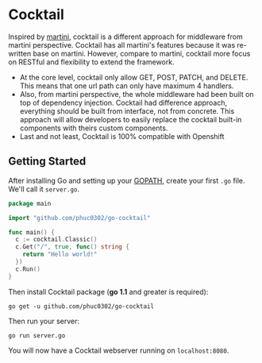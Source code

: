 Cocktail
========

Inspired by [martini](https://github.com/go-martini/martini), cocktail is a different approach for middleware from martini perspective. Cocktail has all martini's features because it was re-written base on martini. However, compare to martini, cocktail more focus on RESTful and flexibility to extend the framework.

- At the core level, cocktail only allow GET, POST, PATCH, and DELETE. This means that one url path can only have maximum 4 handlers.
- Also, from martini perspective, the whole middleware had been built on top of dependency injection. Cocktail had difference approach, everything should be built from interface, not from concrete. This approach will allow developers to easily replace the cocktail built-in components with theirs custom components.
- Last and not least, Cocktail is 100% compatible with Openshift

## Getting Started

After installing Go and setting up your [GOPATH](http://golang.org/doc/code.html#GOPATH), create your first `.go` file. We'll call it `server.go`.

~~~ go
package main

import "github.com/phuc0302/go-cocktail"

func main() {
  c := cocktail.Classic()
  c.Get("/", true, func() string {
    return "Hello world!"
  })
  c.Run()
}
~~~

Then install Cocktail package (**go 1.1** and greater is required):
~~~
go get -u github.com/phuc0302/go-cocktail
~~~

Then run your server:
~~~
go run server.go
~~~

You will now have a Cocktail webserver running on `localhost:8080`.
